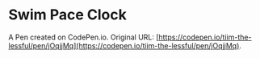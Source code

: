 # Swim Pace Clock

A Pen created on CodePen.io. Original URL: [https://codepen.io/tiim-the-lessful/pen/jOqjjMq](https://codepen.io/tiim-the-lessful/pen/jOqjjMq).


